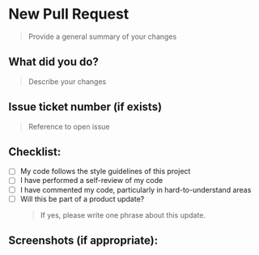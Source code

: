 # New Pull Request
> Provide a general summary of your changes

## What did you do?
> Describe your changes

## Issue ticket number (if exists)
> Reference to open issue

## Checklist:

- [ ] My code follows the style guidelines of this project
- [ ] I have performed a self-review of my code
- [ ] I have commented my code, particularly in hard-to-understand areas
- [ ] Will this be part of a product update?
  > If yes, please write one phrase about this update.

## Screenshots (if appropriate):
